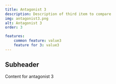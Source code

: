 ```yaml
--- 
title: Antagonist 3
description: Description of third item to compare
img: antagonist3.png
alt: Antagonist 3
order: 3

features:
    common feature: value3
    feature for 3: value3
--- 
```


## Subheader
Content for antagonist 3